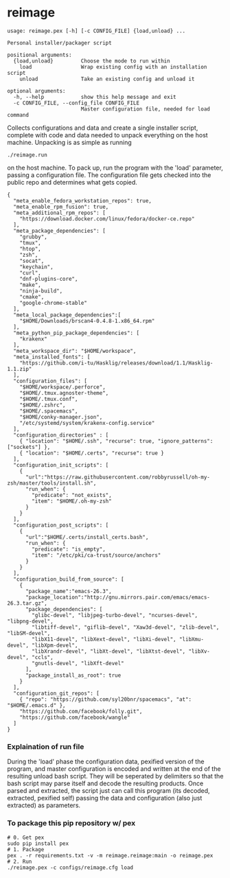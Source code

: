 # reimage

```
usage: reimage.pex [-h] [-c CONFIG_FILE] {load,unload} ...

Personal installer/packager script

positional arguments:
  {load,unload}         Choose the mode to run within
    load                Wrap existing config with an installation script
    unload              Take an existing config and unload it

optional arguments:
  -h, --help            show this help message and exit
  -c CONFIG_FILE, --config_file CONFIG_FILE
                        Master configuration file, needed for load command
```

Collects configurations and data and create a single installer script, complete with code and data needed to unpack everything on the host machine. Unpacking is as simple as running

```
./reimage.run
```

on the host machine. To pack up, run the program with the 'load' parameter, passing a configuration file. The configuration file gets checked into the public repo and determines what gets copied. 

```
{
  "meta_enable_fedora_workstation_repos": true,
  "meta_enable_rpm_fusion": true,
  "meta_additional_rpm_repos": [
    "https://download.docker.com/linux/fedora/docker-ce.repo"
  ],
  "meta_package_dependencies": [
    "grubby",
    "tmux",
    "htop",
    "zsh",
    "socat",
    "keychain",
    "curl",
    "dnf-plugins-core",
    "make",
    "ninja-build",
    "cmake",
    "google-chrome-stable"
  ],
  "meta_local_package_dependencies":[
    "$HOME/Downloads/brscan4-0.4.8-1.x86_64.rpm"
  ],
  "meta_python_pip_package_dependencies": [
    "krakenx"
  ],
  "meta_workspace_dir": "$HOME/workspace",
  "meta_installed_fonts": [
    "https://github.com/i-tu/Hasklig/releases/download/1.1/Hasklig-1.1.zip"
  ],
  "configuration_files": [
    "$HOME/workspace/.perforce",
    "$HOME/.tmux.agnoster-theme",
    "$HOME/.tmux.conf",
    "$HOME/.zshrc",
    "$HOME/.spacemacs",
    "$HOME/conky-manager.json",
    "/etc/systemd/system/krakenx-config.service"
  ],
  "configuration_directories" : [
    { "location": "$HOME/.ssh", "recurse": true, "ignore_patterns": ["sockets"] },
    { "location": "$HOME/.certs", "recurse": true }
  ],
  "configuration_init_scripts": [
    {
      "url":"https://raw.githubusercontent.com/robbyrussell/oh-my-zsh/master/tools/install.sh",
      "run_when": {
        "predicate": "not_exists",
        "item": "$HOME/.oh-my-zsh"
      }
    }
  ],
  "configuration_post_scripts": [
    {
      "url":"$HOME/.certs/install_certs.bash",
      "run_when": {
        "predicate": "is_empty",
        "item": "/etc/pki/ca-trust/source/anchors"
      }
    }
  ],
  "configuration_build_from_source": [
    {
      "package_name":"emacs-26.3",
      "package_location":"http://gnu.mirrors.pair.com/emacs/emacs-26.3.tar.gz",
      "package_dependencies": [
        "glibc-devel", "libjpeg-turbo-devel", "ncurses-devel", "libpng-devel",
        "libtiff-devel", "giflib-devel", "Xaw3d-devel", "zlib-devel", "libSM-devel",
        "libX11-devel", "libXext-devel", "libXi-devel", "libXmu-devel", "libXpm-devel",
        "libXrandr-devel", "libXt-devel", "libXtst-devel", "libXv-devel", "ccls",
        "gnutls-devel", "libXft-devel"
      ],
      "package_install_as_root": true
    }
  ],
  "configuration_git_repos": [
    { "repo": "https://github.com/syl20bnr/spacemacs", "at": "$HOME/.emacs.d" },
    "https://github.com/facebook/folly.git",
    "https://github.com/facebook/wangle"
  ]
}
```

### Explaination of run file

During the 'load' phase the configuration data, pexified version of the program, and master configuration is encoded and written at the end of the resulting unload bash script. They will be seperated by delimiters so that the bash script may parse itself and decode the resulting products. Once parsed and extracted, the script just can call this program (its decoded, extracted, pexified self) passing the data and configuration (also just extracted) as parameters.


### To package this pip repository w/ pex

```
# 0. Get pex
sudo pip install pex
# 1. Package
pex . -r requirements.txt -v -m reimage.reimage:main -o reimage.pex 
# 2. Run
./reimage.pex -c configs/reimage.cfg load
```
